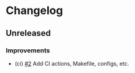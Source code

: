 <!--
This changelog was created using the `clu` binary
(https://github.com/MalteHerrmann/changelog-utils).
-->
# Changelog

## Unreleased

### Improvements

- (ci) [#2](https://github.com/noble-assets/orbgen/pull/2) Add CI actions, Makefile, configs, etc.
